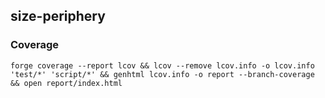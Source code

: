 ## size-periphery

### Coverage

```
forge coverage --report lcov && lcov --remove lcov.info -o lcov.info 'test/*' 'script/*' && genhtml lcov.info -o report --branch-coverage && open report/index.html
```